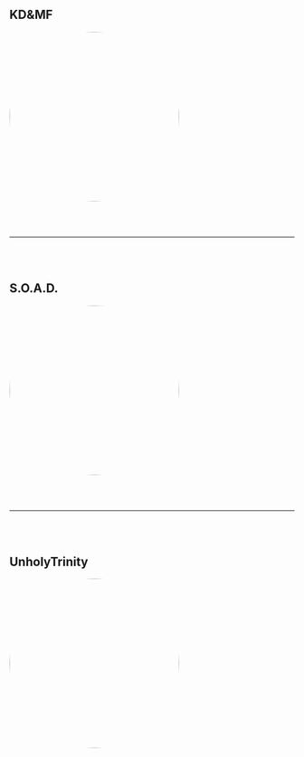 
<style>
figure {
  border: 0px #cccccc solid;
  padding: 4px;
  margin: auto;
  align: center;
}

figcaption {
  background-color: white;
  color: black;
  font-style: bold;
  padding: 2px;
  text-align: center;
}
</style>

<h2>KD&MF</h2>
<a href="https://radioninjapirata.github.io/radio_fan_KDMF.html" target="_blank"><img src="https://mosaic.scdn.co/640/ab67616d0000b27325d11ddc25133c920cf67e44ab67616d0000b273439ebe45a8ced3a68132351dab67616d0000b2738910241e73e9391a88102761ab67616d0000b273be1ae534a1aa21ec5407acda" height="300" width="auto" style="border-radius:50%"></a>

<br /> <br />
<hr style="height:2px;border-width:0;color:gray;background-color:gray"> 
<br /><br />

<h2>S.O.A.D.</h2>
<a href="https://radioninjapirata.github.io/radio_soad.html" target="_blank"><img src="https://mosaic.scdn.co/640/ab67616d0000b27330d45198d0c9e8841f9a9578ab67616d0000b2737cf4c0d42c5b62c9deebdcd8ab67616d0000b273869e711ac5cbb1460801e0e0ab67616d0000b273ba00e990d1520a4cde41ce0c" height="300" width="auto" style="border-radius:50%"></a>

<br /> <br />
<hr style="height:2px;border-width:0;color:gray;background-color:gray"> 
<br /><br />

<h2>UnholyTrinity</h2>
<a href="https://radioninjapirata.github.io/radio_unholytrinity.html" target="_blank"><img src="https://mosaic.scdn.co/640/ab67616d0000b273083b5b94b4d86b20417387cdab67616d0000b2738862f99171ea71d0925ffc13ab67616d0000b273946f81a917baf2a2cf5e66aaab67616d0000b273c8a11e48c91a982d086afc69" height="300" width="auto" style="border-radius:50%"></a>
